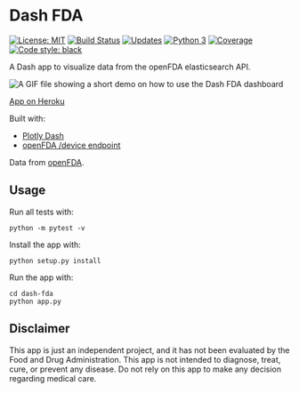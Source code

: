 # Dash FDA
[![License: MIT](https://img.shields.io/badge/License-MIT-blue.svg)](https://opensource.org/licenses/MIT) [![Build Status](https://travis-ci.org/jackdbd/dash-fda.svg?branch=master)](https://travis-ci.org/jackdbd/dash-fda) [![Updates](https://pyup.io/repos/github/jackdbd/dash-fda/shield.svg)](https://pyup.io/repos/github/jackdbd/dash-fda/) [![Python 3](https://pyup.io/repos/github/jackdbd/dash-fda/python-3-shield.svg)](https://pyup.io/repos/github/jackdbd/dash-fda/) [![Coverage](https://codecov.io/github/jackdbd/dash-fda/coverage.svg?branch=master)](https://codecov.io/github/jackdbd/dash-fda?branch=master) [![Code style: black](https://img.shields.io/badge/code%20style-black-000000.svg)](https://github.com/ambv/black)

A Dash app to visualize data from the openFDA elasticsearch API.

![A GIF file showing a short demo on how to use the Dash FDA dashboard](https://github.com/jackdbd/dash-fda/blob/master/demo.gif "How to use the Dash FDA dashboard")

[App on Heroku](https://mighty-garden-67470.herokuapp.com/)

Built with:

- [Plotly Dash](https://plot.ly/products/dash/)
- [openFDA /device endpoint](https://open.fda.gov/device/)

Data from [openFDA](https://open.fda.gov/).


## Usage
Run all tests with:

```
python -m pytest -v
```

Install the app with:

```
python setup.py install
```

Run the app with:

```
cd dash-fda
python app.py
```

## Disclaimer
This app is just an independent project, and it has not been evaluated by the Food and Drug Administration.
This app is not intended to diagnose, treat, cure, or prevent any disease.
Do not rely on this app to make any decision regarding medical care.
